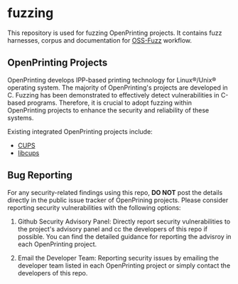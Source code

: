 # fuzzing
This repository is used for fuzzing OpenPrinting projects. It contains fuzz harnesses, corpus and documentation for [OSS-Fuzz](https://github.com/google/oss-fuzz) workflow. 

## OpenPrinting Projects

OpenPrinting develops IPP-based printing technology for Linux®/Unix® operating system. The majority of OpenPrinting's projects are developed in C. Fuzzing has been demonstrated to effectively detect vulnerabilities in C-based programs. Therefore, it is crucial to adopt fuzzing within OpenPrinting projects to enhance the security and reliability of these systems.

Existing integrated OpenPrinting projects include:

+ [CUPS](https://github.com/OpenPrinting/cups)
+ [libcups](https://github.com/OpenPrinting/libcups)

## Bug Reporting
For any security-related findings using this repo, **DO NOT** post the details directly in the public issue tracker of OpenPrining projects. Please consider reporting security vulnerabilities with the following options:

1. Github Security Advisory Panel: Directly report security vulnerabilities to the project's advisory panel and cc the developers of this repo if possible. You can find the detailed guidance for reporting the advisroy in each OpenPrinting project. 

2. Email the Developer Team: Reporting security issues by emailing the developer team listed in each OpenPrinting project or simply contact the developers of this repo.